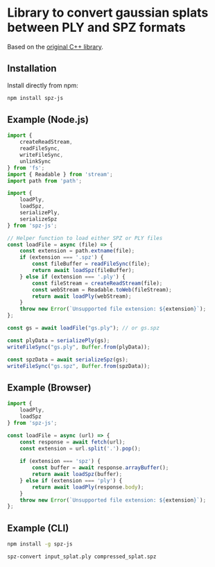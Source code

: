 # Library to convert gaussian splats between PLY and SPZ formats

Based on the [original C++ library](https://github.com/nianticlabs/spz).

## Installation

Install directly from npm:

```bash
npm install spz-js
```

## Example (Node.js)

```javascript
import {
    createReadStream,
    readFileSync,
    writeFileSync,
    unlinkSync
} from 'fs';
import { Readable } from 'stream';
import path from 'path';

import {
    loadPly,
    loadSpz,
    serializePly,
    serializeSpz
} from 'spz-js';

// Helper function to load either SPZ or PLY files
const loadFile = async (file) => {
    const extension = path.extname(file);
    if (extension === '.spz') {
        const fileBuffer = readFileSync(file);
        return await loadSpz(fileBuffer);
    } else if (extension === '.ply') {
        const fileStream = createReadStream(file);
        const webStream = Readable.toWeb(fileStream);
        return await loadPly(webStream);
    }
    throw new Error(`Unsupported file extension: ${extension}`);
};

const gs = await loadFile("gs.ply"); // or gs.spz

const plyData = serializePly(gs);
writeFileSync("gs.ply", Buffer.from(plyData));

const spzData = await serializeSpz(gs);
writeFileSync("gs.spz", Buffer.from(spzData));
```

## Example (Browser)

```javascript
import {
    loadPly,
    loadSpz
} from 'spz-js';

const loadFile = async (url) => {
    const response = await fetch(url);
    const extension = url.split('.').pop();
    
    if (extension === 'spz') {
        const buffer = await response.arrayBuffer();
        return await loadSpz(buffer);
    } else if (extension === 'ply') {
        return await loadPly(response.body);
    }
    throw new Error(`Unsupported file extension: ${extension}`);
};
```

## Example (CLI)

```bash
npm install -g spz-js

spz-convert input_splat.ply compressed_splat.spz
```